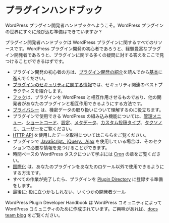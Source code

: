 <!--
# Plugin Handbook
-->
# プラグインハンドブック

<!--
Welcome to the WordPress Plugin Developer Handbook; are you ready to jump right in to the world of WordPress plugins?
-->
WordPress プラグイン開発者ハンドブックへようこそ。WordPress プラグインの世界にすぐに飛び込む準備はできていますか ?

<!--
The Plugin Developer Handbook is a resource for all things WordPress plugins. Whether you’re new to WordPress plugin development, or you’re an experienced plugin developer, you should be able to find the answer to many of your plugin-related questions right here.
-->
プラグイン開発者ハンドブックは WordPress プラグインに関するすべてのリソースです。WordPress プラグイン開発の初心者であろうと、経験豊富なプラグイン開発者であろうと、プラグインに関する多くの疑問に対する答えをここで見つけることができるはずです。

<!--
* If you’re new to plugin development, start by reading the [introduction](https://developer.wordpress.org/plugin/intro/) and then move on to [the basics](https://developer.wordpress.org/plugins/plugin-basics/).
* The info in [plugin security](https://developer.wordpress.org/plugin/security/) will introduce best practices for security related stuff.
* [Hooks](https://developer.wordpress.org/plugin/hooks/) are what make your plugin interact with WordPress, and how you can let other developers interact with your plugin.
* [Privacy](https://developer.wordpress.org/plugins/privacy/) will help you understand about handling sensitive data.
* To find out more about WordPress’ built-in functionality that you can use in your plugin, check out [Administration Menus](https://developer.wordpress.org/plugin/administration-menus/), [Shortcodes](https://developer.wordpress.org/plugin/shortcodes/), [Settings](https://developer.wordpress.org/plugin/settings/), [Metadata](https://developer.wordpress.org/plugin/metadata/), [Custom Post Types](https://developer.wordpress.org/plugins/post-types/), [Taxonomies](https://developer.wordpress.org/plugins/taxonomies/), and [Users](https://developer.wordpress.org/plugin/users/).
* Learn about getting data using the [HTTP API](https://developer.wordpress.org/plugin/http-api/).
* If you’re using [JavaScript, jQuery or Ajax](https://developer.wordpress.org/plugin/javascript/) in your plugin, you’ll find the information you need in that section.
* To learn about time-based WordPress tasks, check out the [Cron](https://developer.wordpress.org/plugin/cron/) chapter.
* [Internationalization](https://developer.wordpress.org/plugin/internationalization/) is how you get your plugin ready for use in locales other than your own.
* When all that is done, you can prepare your plugin for inclusion in the [Plugin Directory](https://developer.wordpress.org/plugin/wordpress-org/)
* Finally: some [developer tools](https://developer.wordpress.org/plugin/developer-tools/) you might find useful.
-->

* プラグイン開発の初心者の方は、[プラグイン開発の紹介](https://developer.wordpress.org/plugin/intro/)を読んでから[基本](https://developer.wordpress.org/plugins/plugin-basics/)に進んでください。
* [プラグインのセキュリティに関する情報](https://developer.wordpress.org/plugin/security/)では、セキュリティ関連のベストプラクティスを紹介します。
* [フック](https://developer.wordpress.org/plugin/hooks/)は、プラグインを WordPress と相互作用させるものであり、他の開発者があなたのプラグインと相互作用できるようにする方法です。
* [プライバシー](https://developer.wordpress.org/plugins/privacy/) は、機密データの取り扱いについて理解するのに役立ちます。
* プラグインで使用できる WordPress の組み込み機能については、[管理メニュー](https://developer.wordpress.org/plugin/administration-menus/)、[ショートコード](https://developer.wordpress.org/plugin/shortcodes/)、[設定](https://developer.wordpress.org/plugin/settings/)、[メタデータ](https://developer.wordpress.org/plugin/metadata/)、[カスタム投稿タイプ](https://developer.wordpress.org/plugins/post-types/)、[タクソノミ](https://developer.wordpress.org/plugins/taxonomies/)、[ユーザー](https://developer.wordpress.org/plugin/users/)をご覧ください。
* [HTTP API](https://developer.wordpress.org/plugin/http-api/) を使用したデータ取得についてはこちらをご覧ください。
* プラグインで [JavaScript、jQuery、Ajax](https://developer.wordpress.org/plugin/javascript/) を使用している場合は、そのセクションで必要な情報を見つけることができます。
* 時間ベースの WordPress タスクについて学ぶには [Cron](https://developer.wordpress.org/plugin/cron/) の章をご覧ください。
* [国際化](https://developer.wordpress.org/plugin/internationalization/) は、あなたのプラグインをあなたのロケール以外で使用できるようにする方法です。
* すべての作業が完了したら、プラグインを [Plugin Directory](https://developer.wordpress.org/plugin/wordpress-org/) に登録する準備をします。
* 最後に: 役に立つかもしれない、いくつかの[開発者ツール](https://developer.wordpress.org/plugin/developer-tools/)

<!-- 
The WordPress Plugin Developer Handbook is created by the WordPress community, for the WordPress community. We are always looking for more contributors; if you’re interested, stop by the [docs team blog](https://make.wordpress.org/docs) to find out more about getting involved.
-->

WordPress Plugin Developer Handbook は WordPress コミュニティによって WordPress コミュニティのために作成されています。ご興味があれば、[docs team blog](https://make.wordpress.org/docs) をご覧ください。
